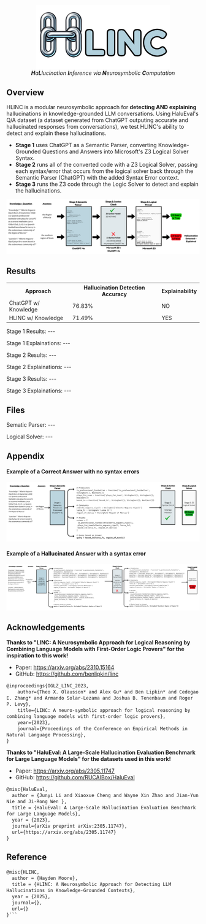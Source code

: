 <p align="center">
  <img src="images/logo.png" width="350" title="HLINC">
  <br>
  <i><b>H</b>a<b>L</b>lucination <b>I</b>nference via <b>N</b>eurosymbolic <b>C</b>omputation</i>
</p>



## Overview

HLINC is a modular neurosymbolic approach for <b>detecting AND explaining</b> hallucinations in knowledge-grounded LLM conversations. Using HaluEval's Q/A dataset (a dataset generated from ChatGPT outputing accurate and hallucinated responses from conversations), we test HLINC's ability to detect and explain these hallucinations.
	
- **Stage 1** uses ChatGPT as a Semantic Parser, converting Knowledge-Grounded Questions and Answers into Microsoft's Z3 Logical Solver Syntax. 
- **Stage 2** runs all of the converted code with a Z3 Logical Solver, passing each syntax/error that occurs from the logical solver back through the Semantic Parser (ChatGPT) with the added Syntax Error context.
- **Stage 3** runs the Z3 code through the Logic Solver to detect and explain the hallucinations.  

<p align="center">
  <img src="images/example-1.png" title="HLINC stages">
</p>

## Results

<!DOCTYPE html>
<html>
<head>

</head>
<body>


<table>
  <tr>
    <th>Approach</th>
    <th>Hallucination Detection Accuracy</th>
    <th>Explainability</th>
  </tr>
  <tr>
    <td>ChatGPT w/ Knowledge</td>
    <td>76.83%</td>
    <td>NO</td>
  </tr>
  <tr>
    <td>HLINC w/ Knowledge</td>
    <td>71.49%</td>
    <td>YES</td>
  </tr>
</table>

</body>
</html>

Stage 1 Results: ---

Stage 1 Explainations: ---

Stage 2 Results: ---

Stage 2 Explainations: ---

Stage 3 Results: ---

Stage 3 Explainations: ---

## Files
Sematic Parser: ---

Logical Solver: ---

## Appendix
#### Example of a Correct Answer with no syntax errors
<p align="center">
  <img src="images/example_2.png" title="Example of the right answer with no syntax errors">
</p>

#### Example of a Hallucinated Answer with a syntax error
<p align="center">
  <img src="images/example_3.png" title="Example of the hallucinated answer with syntax errors">
</p>

## Acknowledgements
<b>Thanks to "LINC: A Neurosymbolic Approach for Logical Reasoning by Combining Language Models with First-Order Logic Provers" for the inspiration to this work!</b>
<br>
- Paper: https://arxiv.org/abs/2310.15164
- GitHub: https://github.com/benlipkin/linc
```
@inproceedings{OGLZ_LINC_2023,
	author={Theo X. Olausson* and Alex Gu* and Ben Lipkin* and Cedegao E. Zhang* and Armando Solar-Lezama and Joshua B. Tenenbaum and Roger P. Levy},
	title={LINC: A neuro-symbolic approach for logical reasoning by combining language models with first-order logic provers},
	year={2023},
	journal={Proceedings of the Conference on Empirical Methods in Natural Language Processing},
}
```
<b>Thanks to "HaluEval: A Large-Scale Hallucination Evaluation Benchmark for Large Language Models" for the datasets used in this work!</b>
<br>
- Paper: https://arxiv.org/abs/2305.11747
- GitHub: https://github.com/RUCAIBox/HaluEval
```
@misc{HaluEval,
  author = {Junyi Li and Xiaoxue Cheng and Wayne Xin Zhao and Jian-Yun Nie and Ji-Rong Wen },
  title = {HaluEval: A Large-Scale Hallucination Evaluation Benchmark for Large Language Models},
  year = {2023},
  journal={arXiv preprint arXiv:2305.11747},
  url={https://arxiv.org/abs/2305.11747}
}
```


## Reference
```
@misc{HLINC,
  author = {Hayden Moore},
  title = {HLINC: A Neurosymbolic Approach for Detecting LLM Hallucinations in Knowledge-Grounded Contexts},
  year = {2025},
  journal={},
  url={}
}```
